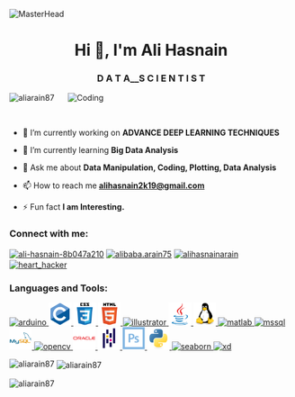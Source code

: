 ![MasterHead](https://i.pinimg.com/originals/4d/56/97/4d56977c6ff9df0bb890a8598d181776.gif)
<h1 align="center">Hi 👋, I'm Ali Hasnain</h1>
<h3 align="center">D A T A__S C I E N T I S T</h3>
<img align="right" alt="Coding" width="400" src="https://cdn.dribbble.com/users/330915/screenshots/3587000/10_coding_dribbble.gif"> 

<p align="left"> <img src="https://komarev.com/ghpvc/?username=aliarain87&label=Profile%20views&color=0e75b6&style=flat" alt="aliarain87" /> </p>

<p align="left"> <a href="https://twitter.com/" target="blank"><img src="https://img.shields.io/twitter/follow/?logo=twitter&style=for-the-badge" alt="" /></a> </p>

- 🔭 I’m currently working on **ADVANCE DEEP LEARNING TECHNIQUES**

- 🌱 I’m currently learning **Big Data Analysis**

- 💬 Ask me about **Data Manipulation, Coding, Plotting, Data Analysis**

- 📫 How to reach me **alihasnain2k19@gmail.com**

- ⚡ Fun fact **I am Interesting.**

<h3 align="left">Connect with me:</h3>
<p align="left">
<a href="https://linkedin.com/in/ali-hasnain-8b047a210" target="blank"><img align="center" src="https://raw.githubusercontent.com/rahuldkjain/github-profile-readme-generator/master/src/images/icons/Social/linked-in-alt.svg" alt="ali-hasnain-8b047a210" height="30" width="40" /></a>
<a href="https://fb.com/alibaba.arain75" target="blank"><img align="center" src="https://raw.githubusercontent.com/rahuldkjain/github-profile-readme-generator/master/src/images/icons/Social/facebook.svg" alt="alibaba.arain75" height="30" width="40" /></a>
<a href="https://instagram.com/alihasnainarain" target="blank"><img align="center" src="https://raw.githubusercontent.com/rahuldkjain/github-profile-readme-generator/master/src/images/icons/Social/instagram.svg" alt="alihasnainarain" height="30" width="40" /></a>
<a href="https://www.youtube.com/c/heart_hacker" target="blank"><img align="center" src="https://raw.githubusercontent.com/rahuldkjain/github-profile-readme-generator/master/src/images/icons/Social/youtube.svg" alt="heart_hacker" height="30" width="40" /></a>
</p>

<h3 align="left">Languages and Tools:</h3>
<p align="left"> <a href="https://www.arduino.cc/" target="_blank" rel="noreferrer"> <img src="https://cdn.worldvectorlogo.com/logos/arduino-1.svg" alt="arduino" width="40" height="40"/> </a> <a href="https://www.cprogramming.com/" target="_blank" rel="noreferrer"> <img src="https://raw.githubusercontent.com/devicons/devicon/master/icons/c/c-original.svg" alt="c" width="40" height="40"/> </a> <a href="https://www.w3schools.com/css/" target="_blank" rel="noreferrer"> <img src="https://raw.githubusercontent.com/devicons/devicon/master/icons/css3/css3-original-wordmark.svg" alt="css3" width="40" height="40"/> </a> <a href="https://www.w3.org/html/" target="_blank" rel="noreferrer"> <img src="https://raw.githubusercontent.com/devicons/devicon/master/icons/html5/html5-original-wordmark.svg" alt="html5" width="40" height="40"/> </a> <a href="https://www.adobe.com/in/products/illustrator.html" target="_blank" rel="noreferrer"> <img src="https://www.vectorlogo.zone/logos/adobe_illustrator/adobe_illustrator-icon.svg" alt="illustrator" width="40" height="40"/> </a> <a href="https://www.java.com" target="_blank" rel="noreferrer"> <img src="https://raw.githubusercontent.com/devicons/devicon/master/icons/java/java-original.svg" alt="java" width="40" height="40"/> </a> <a href="https://www.linux.org/" target="_blank" rel="noreferrer"> <img src="https://raw.githubusercontent.com/devicons/devicon/master/icons/linux/linux-original.svg" alt="linux" width="40" height="40"/> </a> <a href="https://www.mathworks.com/" target="_blank" rel="noreferrer"> <img src="https://upload.wikimedia.org/wikipedia/commons/2/21/Matlab_Logo.png" alt="matlab" width="40" height="40"/> </a> <a href="https://www.microsoft.com/en-us/sql-server" target="_blank" rel="noreferrer"> <img src="https://www.svgrepo.com/show/303229/microsoft-sql-server-logo.svg" alt="mssql" width="40" height="40"/> </a> <a href="https://www.mysql.com/" target="_blank" rel="noreferrer"> <img src="https://raw.githubusercontent.com/devicons/devicon/master/icons/mysql/mysql-original-wordmark.svg" alt="mysql" width="40" height="40"/> </a> <a href="https://opencv.org/" target="_blank" rel="noreferrer"> <img src="https://www.vectorlogo.zone/logos/opencv/opencv-icon.svg" alt="opencv" width="40" height="40"/> </a> <a href="https://www.oracle.com/" target="_blank" rel="noreferrer"> <img src="https://raw.githubusercontent.com/devicons/devicon/master/icons/oracle/oracle-original.svg" alt="oracle" width="40" height="40"/> </a> <a href="https://pandas.pydata.org/" target="_blank" rel="noreferrer"> <img src="https://raw.githubusercontent.com/devicons/devicon/2ae2a900d2f041da66e950e4d48052658d850630/icons/pandas/pandas-original.svg" alt="pandas" width="40" height="40"/> </a> <a href="https://www.photoshop.com/en" target="_blank" rel="noreferrer"> <img src="https://raw.githubusercontent.com/devicons/devicon/master/icons/photoshop/photoshop-line.svg" alt="photoshop" width="40" height="40"/> </a> <a href="https://www.python.org" target="_blank" rel="noreferrer"> <img src="https://raw.githubusercontent.com/devicons/devicon/master/icons/python/python-original.svg" alt="python" width="40" height="40"/> </a> <a href="https://seaborn.pydata.org/" target="_blank" rel="noreferrer"> <img src="https://seaborn.pydata.org/_images/logo-mark-lightbg.svg" alt="seaborn" width="40" height="40"/> </a> <a href="https://www.adobe.com/products/xd.html" target="_blank" rel="noreferrer"> <img src="https://cdn.worldvectorlogo.com/logos/adobe-xd.svg" alt="xd" width="40" height="40"/> </a> </p>

<p><img align="left" src="https://github-readme-stats.vercel.app/api/top-langs?username=aliarain87&show_icons=true&locale=en&layout=compact" alt="aliarain87" /></p>

<p>&nbsp;<img align="center" src="https://github-readme-stats.vercel.app/api?username=aliarain87&show_icons=true&locale=en" alt="aliarain87" /></p>

<p><img align="center" src="https://github-readme-streak-stats.herokuapp.com/?user=aliarain87&" alt="aliarain87" /></p>

<!-- Put this code anywhere in the body of your page where you want the badge to show up. -->

<div itemscope itemtype='http://schema.org/Person' class='fiverr-seller-widget' style='display: inline-block;'>
     <a itemprop='url' href=https://www.fiverr.com/alihasnain87 rel="nofollow" target="_blank" style='display: inline-block;'>
        <div class='fiverr-seller-content' id='fiverr-seller-widget-content-a9b172af-9810-4694-8bf9-5ceae8550a28' itemprop='contentURL' style='display: none;'></div>
        <div id='fiverr-widget-seller-data' style='display: none;'>
            <div itemprop='name' >alihasnain87</div>
            <div itemscope itemtype='http://schema.org/Organization'><span itemprop='name'>Fiverr</span></div>
            <div itemprop='jobtitle'>Seller</div>
            <div itemprop='description'>Hello, I'm Ali Hasnain, a professional data analyst, data scientist, and computer vision specialist with a passion for helping businesses grow by harnessing the power of data.

With over 4 years of experience in the industry, I have worked on a wide range of data-related projects, from business and economic data analysis to social media data analysis, and everything in between. My expertise includes machine learning, deep learning, computer vision, object detection, recognition, and tracking, as well as data preprocessing, visualization, and analysis.</div>
        </div>
    </a>
</div>

<script id='fiverr-seller-widget-script-a9b172af-9810-4694-8bf9-5ceae8550a28' src='https://widgets.fiverr.com/api/v1/seller/alihasnain87?widget_id=a9b172af-9810-4694-8bf9-5ceae8550a28' data-config='{"category_name":"Data"}' async='true' defer='true'></script>


